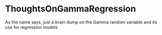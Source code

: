 # ThoughtsOnGammaRegression
As the name says, just a brain dump on the Gamma random variable and its use for regression models
